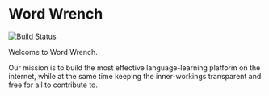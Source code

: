 # Word Wrench

[![Build Status](https://travis-ci.com/stephengrice/wordwrench.svg?branch=master)](https://travis-ci.com/stephengrice/wordwrench)

Welcome to Word Wrench.

Our mission is to build the most effective language-learning platform on the internet, while at the same time keeping the inner-workings transparent and free for all to contribute to.
